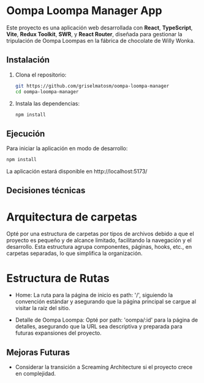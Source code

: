 # Oompa Loompa Manager App

Este proyecto es una aplicación web desarrollada con **React**, **TypeScript**, **Vite**, **Redux Toolkit**, **SWR**, y **React Router**, diseñada para gestionar la tripulación de Oompa Loompas en la fábrica de chocolate de Willy Wonka.

## Instalación

1. Clona el repositorio:

   ```bash
   git https://github.com/griselmatosm/oompa-loompa-manager
   cd oompa-loompa-manager

   ```

2. Instala las dependencias:
   ```bash
   npm install
   ```

## Ejecución

Para iniciar la aplicación en modo de desarrollo:

```bash
npm install
```

La aplicación estará disponible en http://localhost:5173/

## Decisiones técnicas

# Arquitectura de carpetas

Opté por una estructura de carpetas por tipos de archivos debido a que el proyecto es pequeño y de alcance limitado, facilitando la navegación y el desarrollo. Esta estructura agrupa componentes, páginas, hooks, etc., en carpetas separadas, lo que simplifica la organización.

# Estructura de Rutas

- Home: La ruta para la página de inicio es path: '/', siguiendo la convención estándar y asegurando que la página principal se cargue al visitar la raíz del sitio.

- Detalle de Oompa Loompa: Opté por path: 'oompa/:id' para la página de detalles, asegurando que la URL sea descriptiva y preparada para futuras expansiones del proyecto.

## Mejoras Futuras

- Considerar la transición a Screaming Architecture si el proyecto crece en complejidad.
